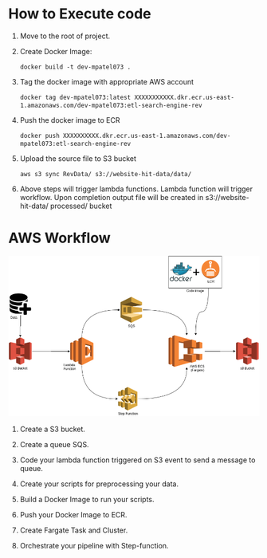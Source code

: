 
#  How to Execute code

1. Move to the root of project.

2. Create Docker Image:
    ```
    docker build -t dev-mpatel073 .
    ```
3. Tag the docker image with appropriate AWS account
    ```
    docker tag dev-mpatel073:latest XXXXXXXXXXX.dkr.ecr.us-east-1.amazonaws.com/dev-mpatel073:etl-search-engine-rev
    ```
4. Push the docker image to ECR
    ```
    docker push XXXXXXXXXX.dkr.ecr.us-east-1.amazonaws.com/dev-mpatel073:etl-search-engine-rev
    ```
5. Upload the source file to S3 bucket
   ```
   aws s3 sync RevData/ s3://website-hit-data/data/
   ```
6. Above steps will trigger lambda functions. Lambda function will trigger workflow. Upon completion output file will be created in s3://website-hit-data/  processed/ bucket




#  AWS Workflow

![alt text](https://github.com/meet61/adobe-search-engine-revenue/blob/main/WorkflowImage.png?raw=true)


1. Create a S3 bucket.

2. Create a queue SQS.

3. Code your lambda function triggered on S3 event to send a message to queue.

4. Create your scripts for preprocessing your data.

5. Build a Docker Image to run your scripts.

6. Push your Docker Image to ECR.

7. Create Fargate Task and Cluster.

8. Orchestrate your pipeline with Step-function.
